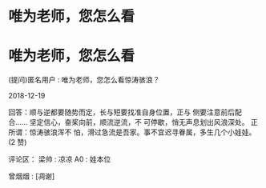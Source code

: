 # 唯为老师，您怎么看

# 唯为老师，您怎么看

(提问)匿名用户 : 唯为老师，您怎么看惊涛骇浪？

2018-12-19

回答：顺与逆都要随势而定，长与短要找准自身位置，正与 侧要注意前后配合…… 坚定信心，奋桨向前，顺流逆流，不 可停歇，悄无声息划出风浪深处。 正所谓：惊涛骇浪浑不 怕，滑过急流是吾家。事不宜迟寻眷属，多生几个小娃娃。 (2 赞)

评论区： 梁帅 : 凉凉 A0 : 娃本位

曾烟烟 : [凋谢]